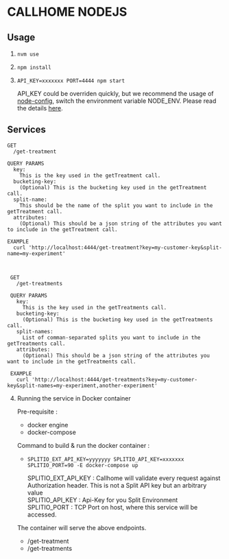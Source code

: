 # CALLHOME NODEJS

## Usage

1. `nvm use`
2. `npm install`
3. `API_KEY=xxxxxxx PORT=4444 npm start`

   API_KEY could be overriden quickly, but we recommend the usage of [node-config](https://github.com/lorenwest/node-config#quick-start),
   switch the environment variable NODE_ENV. Please read the details [here](https://github.com/lorenwest/node-config#quick-start).

## Services

    GET
      /get-treatment

    QUERY PARAMS
      key:
        This is the key used in the getTreatment call.
      bucketing-key:
        (Optional) This is the bucketing key used in the getTreatment call.
      split-name:
        This should be the name of the split you want to include in the getTreatment call.
      attributes:
        (Optional) This should be a json string of the attributes you want to include in the getTreatment call.

    EXAMPLE
      curl 'http://localhost:4444/get-treatment?key=my-customer-key&split-name=my-experiment'



     GET
       /get-treatments

     QUERY PARAMS
       key:
         This is the key used in the getTreatments call.
       bucketing-key:
         (Optional) This is the bucketing key used in the getTreatments call.
       split-names:
         List of comman-separated splits you want to include in the getTreatments call.
       attributes:
         (Optional) This should be a json string of the attributes you want to include in the getTreatments call.

     EXAMPLE
       curl 'http://localhost:4444/get-treatments?key=my-customer-key&split-names=my-experiment,another-experiment'

4. Running the service in Docker container

    Pre-requisite :
    - docker engine
    - docker-compose

    Command to build & run the docker container :
    - `SPLITIO_EXT_API_KEY=yyyyyyy SPLITIO_API_KEY=xxxxxxx SPLITIO_PORT=90 -E docker-compose up`

      SPLITIO_EXT_API_KEY : Callhome will validate every request against Authorization header. This is not a Split API key but an arbitrary value <br>
      SPLITIO_API_KEY : Api-Key for you Split Environment <br>
      SPLITIO_PORT : TCP Port on host, where this service will be accessed.

    The container will serve the above endpoints.
    - /get-treatment
    - /get-treatments

